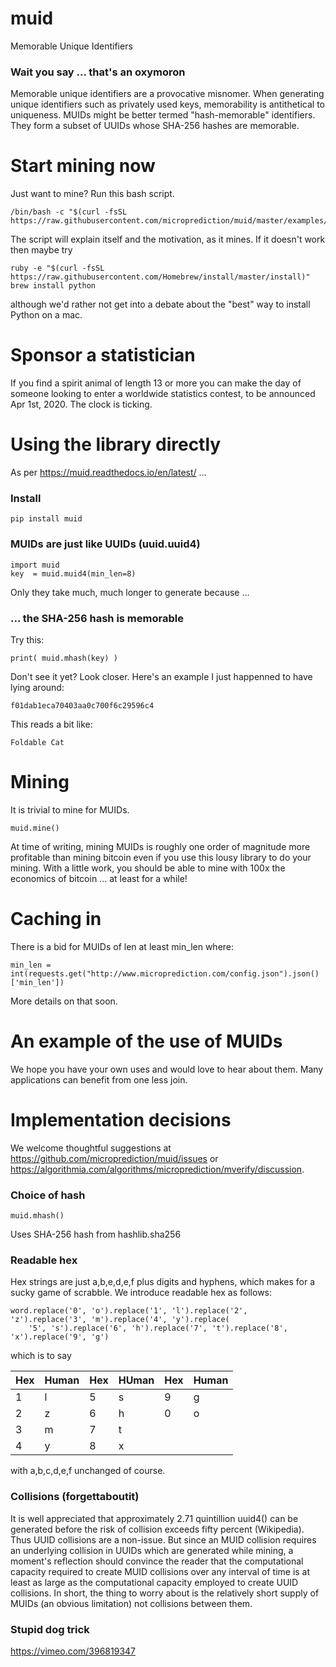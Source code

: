 # muid
Memorable Unique Identifiers 

### Wait you say ... that's an oxymoron

Memorable unique identifiers are a provocative misnomer. When generating 
unique identifiers such as privately used keys, memorability is antithetical
to uniqueness. MUIDs might be better termed "hash-memorable" identifiers. They form a subset of UUIDs whose SHA-256 hashes are memorable. 
 
# Start mining now 

Just want to mine? Run this bash script. 

    /bin/bash -c "$(curl -fsSL https://raw.githubusercontent.com/microprediction/muid/master/examples/mine_from_venv.sh)"
 
The script will explain itself and the motivation, as it mines. If it doesn't work then maybe
try 

    ruby -e "$(curl -fsSL https://raw.githubusercontent.com/Homebrew/install/master/install)"
    brew install python
    
although we'd rather not get into a debate about the "best" way to install Python on a mac. 
 
# Sponsor a statistician 

If you find a spirit animal of length 13 or more you can make the day of someone looking to
enter a worldwide statistics contest, to be announced Apr 1st, 2020. The clock is ticking.  
 
# Using the library directly

As per https://muid.readthedocs.io/en/latest/ ...

### Install 

    pip install muid

### MUIDs are just like UUIDs  (uuid.uuid4)
 
    import muid
    key  = muid.muid4(min_len=8)  
    
Only they take much, much longer to generate because ...
 
### ... the SHA-256 hash is memorable 
    
Try this:
    
    print( muid.mhash(key) )    
    
Don't see it yet? Look closer. Here's an example I just happenned to have lying around:

    f01dab1eca70403aa0c700f6c29596c4

This reads a bit like:

    Foldable Cat  
    
# Mining 

It is trivial to mine for MUIDs. 
    
    muid.mine()
    
At time of writing, mining MUIDs is roughly one order of magnitude more profitable than mining bitcoin even if you use this 
lousy library to do your mining. With a little work, you should be able to mine with 100x the economics of bitcoin ... at least
for a while! 
    
# Caching in 

There is a bid for MUIDs of len at least min_len where:

    min_len = int(requests.get("http://www.microprediction.com/config.json").json()['min_len'])

More details on that soon. 

# An example of the use of MUIDs 
 
We hope you have your own uses and would love to hear about them. Many applications can benefit
from one less join. 
    
# Implementation decisions 

We welcome thoughtful suggestions at https://github.com/microprediction/muid/issues or https://algorithmia.com/algorithms/microprediction/mverify/discussion. 

### Choice of hash    

    muid.mhash() 
    
Uses SHA-256 hash from hashlib.sha256 

### Readable hex
    
Hex strings are just a,b,e,d,e,f plus digits and hyphens, which makes for a sucky game of scrabble. We introduce readable
hex as follows: 

    word.replace('0', 'o').replace('1', 'l').replace('2', 'z').replace('3', 'm').replace('4', 'y').replace(
        '5', 's').replace('6', 'h').replace('7', 't').replace('8', 'x').replace('9', 'g')

which is to say

  | Hex  | Human| Hex | HUman   | Hex  | Human |
  |------|------|-----|---------|------|-------|
  | 1    |l     | 5   | s       | 9    | g     |
  | 2    |z     | 6   | h       | 0    | o     |
  | 3    |m     | 7   | t       |      |       |
  | 4    |y     | 8   | x       |      |       |
  
with a,b,c,d,e,f unchanged of course. 
  
   
### Collisions (forgettaboutit) 

It is well appreciated that approximately 2.71 quintillion uuid4() can be generated before the risk of collision exceeds fifty percent (Wikipedia). Thus UUID collisions
are a non-issue. But since an MUID collision requires an underlying collision in UUIDs which are generated while mining, a moment's reflection should convince the reader
that the computational capacity required to create MUID collisions over any interval of time is at least as large as the computational capacity employed 
to create UUID collisions. In short, the thing to worry about is the relatively short supply of MUIDs (an obvious limitation) not collisions between them. 
 
### Stupid dog trick

https://vimeo.com/396819347





